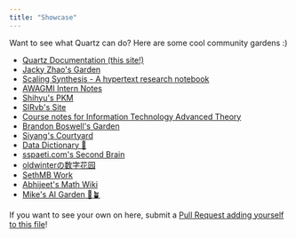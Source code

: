 ```yaml
---
title: "Showcase"
---
```


Want to see what Quartz can do? Here are some cool community gardens :)

- [Quartz Documentation (this site!)](https://quartz.jzhao.xyz/)
- [Jacky Zhao's Garden](https://jzhao.xyz/)
- [Scaling Synthesis - A hypertext research notebook](https://scalingsynthesis.com/)
- [AWAGMI Intern Notes](https://notes.awagmi.xyz/)
- [Shihyu's PKM](https://shihyuho.github.io/pkm/)
- [SlRvb's Site](https://slrvb.github.io/Site/)
- [Course notes for Information Technology Advanced Theory](https://a2itnotes.github.io/quartz/)
- [Brandon Boswell's Garden](https://brandonkboswell.com)
- [Siyang's Courtyard](https://siyangsun.github.io/courtyard/)
- [Data Dictionary 🧠](https://glossary.airbyte.com/)
- [sspaeti.com's Second Brain](https://brain.sspaeti.com/)
- [oldwinterの数字花园](https://garden.oldwinter.top/)
- [SethMB Work](https://sethmb.xyz/)
- [Abhijeet's Math Wiki](https://abhmul.github.io/quartz/Math-Wiki/)
- [Mike's AI Garden 🤖🪴](https://mwalton.me/)

If you want to see your own on here, submit a [Pull Request adding yourself to this file](https://github.com/jackyzha0/quartz/blob/hugo/showcase.md)!
